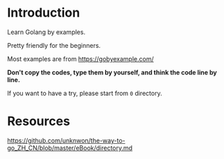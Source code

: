 # Introduction

Learn Golang by examples. 

Pretty friendly for the beginners.

Most examples are from https://gobyexample.com/

**Don't copy the codes, type them by yourself, and think the code line by line.**


If you want to have a try, please start from `0` directory.


# Resources

https://github.com/unknwon/the-way-to-go_ZH_CN/blob/master/eBook/directory.md
